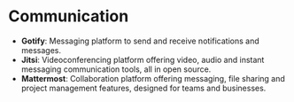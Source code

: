 # Communication

- **Gotify**: Messaging platform to send and receive notifications and messages.
- **Jitsi**: Videoconferencing platform offering video, audio and instant messaging communication tools, all in open source.
- **Mattermost**: Collaboration platform offering messaging, file sharing and project management features, designed for teams and businesses.